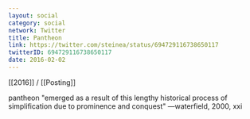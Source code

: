 ```yaml
---
layout: social
category: social
network: Twitter
title: Pantheon
link: https://twitter.com/steinea/status/694729116738650117
twitterID: 694729116738650117
date: 2016-02-02
---
```


[[2016]] / [[Posting]]

pantheon "emerged as a result of this lengthy historical process of simplification due to prominence and conquest" —waterfield, 2000, xxi
